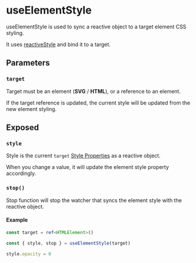 # useElementStyle

useElementStyle is used to sync a reactive object to a target element CSS styling.

It uses [reactiveStyle](https://github.com/vueuse/motion/blob/main/src/reactiveStyle.ts) and bind it to a target.

## Parameters

### `target`

Target must be an element (**SVG** / **HTML**), or a reference to an element.

If the target reference is updated, the current style will be updated from the new element styling.

## Exposed

### `style`

Style is the current `target` [Style Properties](/features/motion-properties#style-properties) as a reactive object.

When you change a value, it will update the element style property accordingly.

### `stop()`

Stop function will stop the watcher that syncs the element style with the reactive object.

#### Example

```typescript
const target = ref<HTMLElement>()

const { style, stop } = useElementStyle(target)

style.opacity = 0
```
